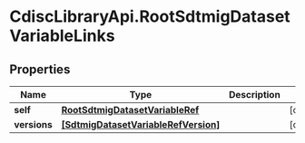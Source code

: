 # CdiscLibraryApi.RootSdtmigDatasetVariableLinks

## Properties

Name | Type | Description | Notes
------------ | ------------- | ------------- | -------------
**self** | [**RootSdtmigDatasetVariableRef**](RootSdtmigDatasetVariableRef.md) |  | [optional] 
**versions** | [**[SdtmigDatasetVariableRefVersion]**](SdtmigDatasetVariableRefVersion.md) |  | [optional] 



